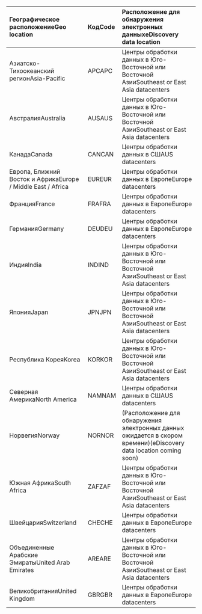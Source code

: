 
|  <span data-ttu-id="a4fd5-101">Географическое расположение</span><span class="sxs-lookup"><span data-stu-id="a4fd5-101">Geo location</span></span>               |  <span data-ttu-id="a4fd5-102">Код</span><span class="sxs-lookup"><span data-stu-id="a4fd5-102">Code</span></span>  |  <span data-ttu-id="a4fd5-103">Расположение для обнаружения электронных данных</span><span class="sxs-lookup"><span data-stu-id="a4fd5-103">eDiscovery data location</span></span>        |
|:----------------------------|:-------|:---------------------------------|
|<span data-ttu-id="a4fd5-104">Азиатско-Тихоокеанский регион</span><span class="sxs-lookup"><span data-stu-id="a4fd5-104">Asia-Pacific</span></span>                 |<span data-ttu-id="a4fd5-105">APC</span><span class="sxs-lookup"><span data-stu-id="a4fd5-105">APC</span></span>     |<span data-ttu-id="a4fd5-106">Центры обработки данных в Юго-Восточной или Восточной Азии</span><span class="sxs-lookup"><span data-stu-id="a4fd5-106">Southeast or East Asia datacenters</span></span>|
|<span data-ttu-id="a4fd5-107">Австралия</span><span class="sxs-lookup"><span data-stu-id="a4fd5-107">Australia</span></span>                    |<span data-ttu-id="a4fd5-108">AUS</span><span class="sxs-lookup"><span data-stu-id="a4fd5-108">AUS</span></span>     |<span data-ttu-id="a4fd5-109">Центры обработки данных в Юго-Восточной или Восточной Азии</span><span class="sxs-lookup"><span data-stu-id="a4fd5-109">Southeast or East Asia datacenters</span></span>|
|<span data-ttu-id="a4fd5-110">Канада</span><span class="sxs-lookup"><span data-stu-id="a4fd5-110">Canada</span></span>                       |<span data-ttu-id="a4fd5-111">CAN</span><span class="sxs-lookup"><span data-stu-id="a4fd5-111">CAN</span></span>     |<span data-ttu-id="a4fd5-112">Центры обработки данных в США</span><span class="sxs-lookup"><span data-stu-id="a4fd5-112">US datacenters</span></span>                    |
|<span data-ttu-id="a4fd5-113">Европа, Ближний Восток и Африка</span><span class="sxs-lookup"><span data-stu-id="a4fd5-113">Europe / Middle East / Africa</span></span>|<span data-ttu-id="a4fd5-114">EUR</span><span class="sxs-lookup"><span data-stu-id="a4fd5-114">EUR</span></span>     |<span data-ttu-id="a4fd5-115">Центры обработки данных в Европе</span><span class="sxs-lookup"><span data-stu-id="a4fd5-115">Europe datacenters</span></span>                |
|<span data-ttu-id="a4fd5-116">Франция</span><span class="sxs-lookup"><span data-stu-id="a4fd5-116">France</span></span>                       |<span data-ttu-id="a4fd5-117">FRA</span><span class="sxs-lookup"><span data-stu-id="a4fd5-117">FRA</span></span>     |<span data-ttu-id="a4fd5-118">Центры обработки данных в Европе</span><span class="sxs-lookup"><span data-stu-id="a4fd5-118">Europe datacenters</span></span>                |
|<span data-ttu-id="a4fd5-119">Германия</span><span class="sxs-lookup"><span data-stu-id="a4fd5-119">Germany</span></span>                      |<span data-ttu-id="a4fd5-120">DEU</span><span class="sxs-lookup"><span data-stu-id="a4fd5-120">DEU</span></span>     |<span data-ttu-id="a4fd5-121">Центры обработки данных в Европе</span><span class="sxs-lookup"><span data-stu-id="a4fd5-121">Europe datacenters</span></span>                |
|<span data-ttu-id="a4fd5-122">Индия</span><span class="sxs-lookup"><span data-stu-id="a4fd5-122">India</span></span>                        |<span data-ttu-id="a4fd5-123">IND</span><span class="sxs-lookup"><span data-stu-id="a4fd5-123">IND</span></span>     |<span data-ttu-id="a4fd5-124">Центры обработки данных в Юго-Восточной или Восточной Азии</span><span class="sxs-lookup"><span data-stu-id="a4fd5-124">Southeast or East Asia datacenters</span></span>|
|<span data-ttu-id="a4fd5-125">Япония</span><span class="sxs-lookup"><span data-stu-id="a4fd5-125">Japan</span></span>                        |<span data-ttu-id="a4fd5-126">JPN</span><span class="sxs-lookup"><span data-stu-id="a4fd5-126">JPN</span></span>     |<span data-ttu-id="a4fd5-127">Центры обработки данных в Юго-Восточной или Восточной Азии</span><span class="sxs-lookup"><span data-stu-id="a4fd5-127">Southeast or East Asia datacenters</span></span>|
|<span data-ttu-id="a4fd5-128">Республика Корея</span><span class="sxs-lookup"><span data-stu-id="a4fd5-128">Korea</span></span>                        |<span data-ttu-id="a4fd5-129">KOR</span><span class="sxs-lookup"><span data-stu-id="a4fd5-129">KOR</span></span>     |<span data-ttu-id="a4fd5-130">Центры обработки данных в Юго-Восточной или Восточной Азии</span><span class="sxs-lookup"><span data-stu-id="a4fd5-130">Southeast or East Asia datacenters</span></span>|
|<span data-ttu-id="a4fd5-131">Северная Америка</span><span class="sxs-lookup"><span data-stu-id="a4fd5-131">North America</span></span>                |<span data-ttu-id="a4fd5-132">NAM</span><span class="sxs-lookup"><span data-stu-id="a4fd5-132">NAM</span></span>     |<span data-ttu-id="a4fd5-133">Центры обработки данных в США</span><span class="sxs-lookup"><span data-stu-id="a4fd5-133">US datacenters</span></span>                    |
|<span data-ttu-id="a4fd5-134">Норвегия</span><span class="sxs-lookup"><span data-stu-id="a4fd5-134">Norway</span></span>                       |<span data-ttu-id="a4fd5-135">NOR</span><span class="sxs-lookup"><span data-stu-id="a4fd5-135">NOR</span></span>     |<span data-ttu-id="a4fd5-136">(Расположение для обнаружения электронных данных ожидается в скором времени)</span><span class="sxs-lookup"><span data-stu-id="a4fd5-136">(eDiscovery data location coming soon)</span></span>|
|<span data-ttu-id="a4fd5-137">Южная Африка</span><span class="sxs-lookup"><span data-stu-id="a4fd5-137">South Africa</span></span>                 |<span data-ttu-id="a4fd5-138">ZAF</span><span class="sxs-lookup"><span data-stu-id="a4fd5-138">ZAF</span></span>     |<span data-ttu-id="a4fd5-139">Центры обработки данных в Юго-Восточной или Восточной Азии</span><span class="sxs-lookup"><span data-stu-id="a4fd5-139">Southeast or East Asia datacenters</span></span>|
|<span data-ttu-id="a4fd5-140">Швейцария</span><span class="sxs-lookup"><span data-stu-id="a4fd5-140">Switzerland</span></span>                  |<span data-ttu-id="a4fd5-141">CHE</span><span class="sxs-lookup"><span data-stu-id="a4fd5-141">CHE</span></span>     |<span data-ttu-id="a4fd5-142">Центры обработки данных в Европе</span><span class="sxs-lookup"><span data-stu-id="a4fd5-142">Europe datacenters</span></span>                |
|<span data-ttu-id="a4fd5-143">Объединенные Арабские Эмираты</span><span class="sxs-lookup"><span data-stu-id="a4fd5-143">United Arab Emirates</span></span>         |<span data-ttu-id="a4fd5-144">ARE</span><span class="sxs-lookup"><span data-stu-id="a4fd5-144">ARE</span></span>     |<span data-ttu-id="a4fd5-145">Центры обработки данных в Юго-Восточной или Восточной Азии</span><span class="sxs-lookup"><span data-stu-id="a4fd5-145">Southeast or East Asia datacenters</span></span>|
|<span data-ttu-id="a4fd5-146">Великобритания</span><span class="sxs-lookup"><span data-stu-id="a4fd5-146">United Kingdom</span></span>               |<span data-ttu-id="a4fd5-147">GBR</span><span class="sxs-lookup"><span data-stu-id="a4fd5-147">GBR</span></span>     |<span data-ttu-id="a4fd5-148">Центры обработки данных в Европе</span><span class="sxs-lookup"><span data-stu-id="a4fd5-148">Europe datacenters</span></span>                |
